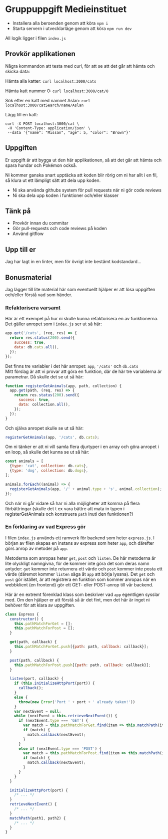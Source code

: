# Gruppuppgift Medieinstituet

* Installera alla beroenden genom att köra `npm i`
* Starta servern i utvecklarläge genom att köra `npm run dev`

All logik ligger i filen `index.js`

## Provkör applikationen  
Några kommandon att testa med curl, för att se att det går att
hämta och skicka data:

Hämta alla katter:
`curl localhost:3000/cats`

Hämta katt nummer 0:
`curl localhost:3000/cat/0`

Sök efter en katt med namnet Aslan:
`curl localhost:3000/catSearch/name/Aslan`

Lägg till en katt:
```shell
curl -X POST localhost:3000/cat \
 -H 'Content-Type: application/json' \
 --data '{"name": "Missan", "age": 5, "color": "Brown"}'
 ```
 
## Uppgiften  
Er uppgift är att bygga ut den här applikationen, så att det
går att hämta och spara hundar och Pokémon också.

Ni kommer ganska snart upptäcka att koden blir rörig om ni har
allt i en fil, så klura ut ett lämpligt sätt att dela upp koden.

* Ni ska använda githubs system för pull requests när ni gör code reviews
* Ni ska dela upp koden i funktioner och/eller klasser

## Tänk på  
* Provkör innan du commitar
* Gör pull-requests och code reviews på koden
* Använd gitflow

## Upp till er
Jag har lagt in en linter, men för övrigt inte bestämt kodstandard...

## Bonusmaterial
Jag lägger till lite material här som eventuellt hjälper er att lösa
 uppgiften och/eller förstå vad som händer.

### Refaktorisera varsamt
Här är ett exempel på hur ni skulle kunna refaktorisera en av funktionerna.
 Det gäller anropet som i `index.js` ser ut så här:

```javascript
app.get('/cats', (req, res) => {
  return res.status(200).send({
    success: true,
    data: db.cats.all(),
  });
});
```

Det finns tre variabler i det här anropet: `app`, `'/cats'` och `db.cats`  
Mitt förslag är att vi provar att göra en funktion, där de här tre variablerna
 är parametrar. Då skulle det se ut så här:
```javascript
function registerGetAnimals(app, path, collection) {
  app.get(path, (req, res) => {
    return res.status(200).send({
      success: true,
      data: collection.all(),
    });
  });
}
```
Och själva anropet skulle se ut så här:
```javascript
registerGetAnimals(app, '/cats', db.cats);
```
Om ni tänker er att ni vill samla flera djurtyper i en array och göra
 anropet i en loop, så skulle det kunna se ut så här:

```javascript
const animals = [
  {type: 'cat', collection: db.cats},
  {type: 'dog', collection: db.dogs},
];

animals.forEach((animal) => {
  registerGetAnimals(app, '/' + animal.type + 's', animal.collection);
});
```

Och när ni går vidare så har ni alla möjligheter att komma på flera
 förbättringar (skulle det t ex vara bättre att mata in typen i
 registerGetAnimals och konstruera `path` inuti den funktionen?)

### En förklaring av vad Express gör

I filen `index.js` används ett ramverk för backend som heter `express.js`.
 I början av filen skapas en instans av express som heter `app`, och
 därefter görs anrop av metoder på `app`.
 
Metoderna som anropas heter `get`, `post` och `listen`. De här metoderna
 är lite olyckligt namngivna, för de kommer inte göra det som deras namn
 antyder: `get` kommer inte returnera ett värde och `post` kommer inte
 posta ett värde (däremot kommer `listen` säga åt `app` att börja lyssna).
 Det `get` och `post` gör istället, är att registrera en funktion som
 kommer anropas när en webbklient (en frontend) gör ett GET- eller
 POST-anrop till vår backend.

Här är en extremt förenklad klass som beskriver vad `app` egentligen
 sysslar med. Om den hjälper er att förstå så är det fint, men det här är
 inget ni behöver för att klara av uppgiften.

```javascript
class Express {
  constructor() {
    this.pathMatchForGet = [];
    this.pathMatchForPost = [];
  }

  get(path, callback) {
    this.pathMatchForGet.push[{path: path, callback: callback}];
  }

  post(path, callback) {
    this.pathMatchForPost.push[{path: path, callback: callback}];
  }

  listen(port, callback) {
    if (this.initializeHttpPort(port)) {
      callback();
    }
    else {
      throw(new Error('Port ' + port + ' already taken!'))
    }
    var nextEvent = null;
    while (nextEvent = this.retrieveNextEvent()) {
      if (nextEvent.type === 'GET') {
        var match = this.pathMatchForGet.find(item => this.matchPath(item.path, nextEvent.path));
        if (match) {
          match.callback(nextEvent);
        }
      }
      else if (nextEvent.type === 'POST') {
        var match = this.pathMatchForPost.find(item => this.matchPath(item.path, nextEvent.path));
        if (match) {
          match.callback(nextEvent);
        }
      }
    }
  }

  initializeHttpPort(port) {
    /* ... */
  }
  retrieveNextEvent() {
    /* ... */
  }
  matchPath(path1, path2) {
    /* ... */
  }
}
```
 